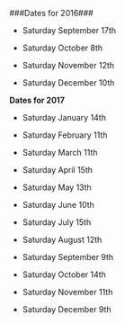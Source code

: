 ###Dates for 2016###

* Saturday September 17th

* Saturday October 8th

* Saturday November 12th

* Saturday December 10th

**Dates for 2017**

* Saturday January 14th

* Saturday February 11th

* Saturday March 11th

* Saturday April 15th

* Saturday May 13th

* Saturday June 10th

* Saturday July 15th

* Saturday August 12th

* Saturday September 9th

* Saturday October 14th

* Saturday November 11th

* Saturday December 9th
